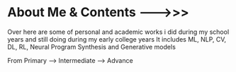 # About Me & Contents --->>>
Over here are some of personal and academic works i did during my school years and still doing during my early college
years 
It includes ML, NLP, CV, DL, RL, Neural Program Synthesis and Generative models

From Primary --> Intermediate --> Advance 
